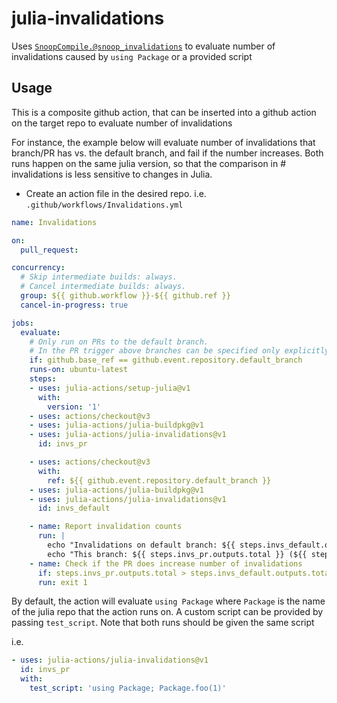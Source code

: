 # julia-invalidations
Uses [`SnoopCompile.@snoop_invalidations`](https://timholy.github.io/SnoopCompile.jl/stable/reference/#SnoopCompileCore.@snoop_invalidations)
to evaluate number of invalidations caused by `using Package` or a provided script


## Usage

This is a composite github action, that can be inserted into a github action on the target repo to evaluate number of invalidations

For instance, the example below will evaluate number of invalidations that branch/PR has vs. the default branch, and fail if the number increases.
Both runs happen on the same julia version, so that the comparison in # invalidations is less sensitive to changes in Julia.

- Create an action file in the desired repo. i.e. `.github/workflows/Invalidations.yml`

```yaml
name: Invalidations

on:
  pull_request:

concurrency:
  # Skip intermediate builds: always.
  # Cancel intermediate builds: always.
  group: ${{ github.workflow }}-${{ github.ref }}
  cancel-in-progress: true

jobs:
  evaluate:
    # Only run on PRs to the default branch.
    # In the PR trigger above branches can be specified only explicitly whereas this check should work for master, main, or any other default branch
    if: github.base_ref == github.event.repository.default_branch
    runs-on: ubuntu-latest
    steps:
    - uses: julia-actions/setup-julia@v1
      with:
        version: '1'
    - uses: actions/checkout@v3
    - uses: julia-actions/julia-buildpkg@v1
    - uses: julia-actions/julia-invalidations@v1
      id: invs_pr

    - uses: actions/checkout@v3
      with:
        ref: ${{ github.event.repository.default_branch }}
    - uses: julia-actions/julia-buildpkg@v1
    - uses: julia-actions/julia-invalidations@v1
      id: invs_default

    - name: Report invalidation counts
      run: |
        echo "Invalidations on default branch: ${{ steps.invs_default.outputs.total }} (${{ steps.invs_default.outputs.deps }} via deps)" >> $GITHUB_STEP_SUMMARY
        echo "This branch: ${{ steps.invs_pr.outputs.total }} (${{ steps.invs_pr.outputs.deps }} via deps)" >> $GITHUB_STEP_SUMMARY
    - name: Check if the PR does increase number of invalidations
      if: steps.invs_pr.outputs.total > steps.invs_default.outputs.total
      run: exit 1
```

By default, the action will evaluate `using Package` where `Package` is the name of the julia repo that the action runs on.
A custom script can be provided by passing `test_script`. Note that both runs should be given the same script

i.e.
```yaml
- uses: julia-actions/julia-invalidations@v1
  id: invs_pr
  with:
    test_script: 'using Package; Package.foo(1)'
```
